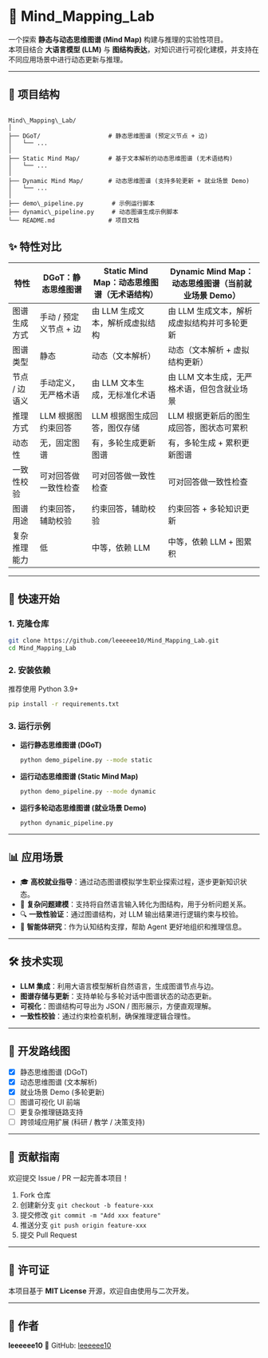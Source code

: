 # 🧠 Mind_Mapping_Lab

一个探索 **静态与动态思维图谱 (Mind Map)** 构建与推理的实验性项目。  
本项目结合 **大语言模型 (LLM)** 与 **图结构表达**，对知识进行可视化建模，并支持在不同应用场景中进行动态更新与推理。

---

## 📂 项目结构

```

Mind\_Mapping\_Lab/
│
├── DGoT/                   # 静态思维图谱 (预定义节点 + 边)
│   └── ...
│
├── Static Mind Map/        # 基于文本解析的动态思维图谱 (无术语结构)
│   └── ...
│
├── Dynamic Mind Map/       # 动态思维图谱 (支持多轮更新 + 就业场景 Demo)
│   └── ...
│
├── demo\_pipeline.py        # 示例运行脚本
├── dynamic\_pipeline.py     # 动态图谱生成示例脚本
└── README.md               # 项目文档

```

## ✨ 特性对比

| 特性 | DGoT：静态思维图谱 | Static Mind Map：动态思维图谱（无术语结构） | Dynamic Mind Map：动态思维图谱（当前就业场景 Demo） |
|------|--------------------|------------------------------------------|---------------------------------------------------|
| 图谱生成方式 | 手动 / 预定义节点 + 边 | 由 LLM 生成文本，解析成虚拟结构 | 由 LLM 生成文本，解析成虚拟结构并可多轮更新 |
| 图谱类型 | 静态 | 动态（文本解析） | 动态（文本解析 + 虚拟结构更新） |
| 节点 / 边语义 | 手动定义，无严格术语 | 由 LLM 文本生成，无标准化术语 | 由 LLM 文本生成，无严格术语，但包含就业场景 |
| 推理方式 | LLM 根据图约束回答 | LLM 根据图生成回答，图仅存储 | LLM 根据更新后的图生成回答，图状态可累积 |
| 动态性 | 无，固定图谱 | 有，多轮生成更新图谱 | 有，多轮生成 + 累积更新图谱 |
| 一致性校验 | 可对回答做一致性检查 | 可对回答做一致性检查 | 可对回答做一致性检查 |
| 图谱用途 | 约束回答，辅助校验 | 约束回答，辅助校验 | 约束回答 + 多轮知识更新 |
| 复杂推理能力 | 低 | 中等，依赖 LLM | 中等，依赖 LLM + 图累积 |

---

## 🚀 快速开始

### 1. 克隆仓库
```bash
git clone https://github.com/leeeeee10/Mind_Mapping_Lab.git
cd Mind_Mapping_Lab
````

### 2. 安装依赖

推荐使用 Python 3.9+

```bash
pip install -r requirements.txt
```

### 3. 运行示例

* **运行静态思维图谱 (DGoT)**

  ```bash
  python demo_pipeline.py --mode static
  ```

* **运行动态思维图谱 (Static Mind Map)**

  ```bash
  python demo_pipeline.py --mode dynamic
  ```

* **运行多轮动态思维图谱 (就业场景 Demo)**

  ```bash
  python dynamic_pipeline.py
  ```

---

## 📊 应用场景

* 🎓 **高校就业指导**：通过动态图谱模拟学生职业探索过程，逐步更新知识状态。
* 🧩 **复杂问题建模**：支持将自然语言输入转化为图结构，用于分析问题关系。
* 🔍 **一致性验证**：通过图谱结构，对 LLM 输出结果进行逻辑约束与校验。
* 🧪 **智能体研究**：作为认知结构支撑，帮助 Agent 更好地组织和推理信息。

---

## 🛠️ 技术实现

* **LLM 集成**：利用大语言模型解析自然语言，生成图谱节点与边。
* **图谱存储与更新**：支持单轮与多轮对话中图谱状态的动态更新。
* **可视化**：图谱结构可导出为 JSON / 图形展示，方便直观理解。
* **一致性校验**：通过约束检查机制，确保推理逻辑合理性。

---

## 📌 开发路线图

* [x] 静态思维图谱 (DGoT)
* [x] 动态思维图谱 (文本解析)
* [x] 就业场景 Demo (多轮更新)
* [ ] 图谱可视化 UI 前端
* [ ] 更复杂推理链路支持
* [ ] 跨领域应用扩展 (科研 / 教学 / 决策支持)

---

## 🤝 贡献指南

欢迎提交 Issue / PR 一起完善本项目！

1. Fork 仓库
2. 创建新分支 `git checkout -b feature-xxx`
3. 提交修改 `git commit -m "Add xxx feature"`
4. 推送分支 `git push origin feature-xxx`
5. 提交 Pull Request

---

## 📄 许可证

本项目基于 **MIT License** 开源，欢迎自由使用与二次开发。

---

## 👤 作者

**leeeeee10**
🔗 GitHub: [leeeeee10](https://github.com/leeeeee10)

```
```
